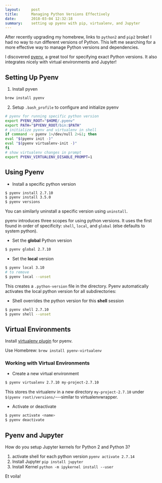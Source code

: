 ```yaml
---
layout:     post
title:      Managing Python Versions Effectively
date:       2018-03-04 12:32:18
summary:    setting up pyenv with pip, virtualenv, and Jupyter
---
```



After recently upgrading my homebrew, links to `python2` and `pip2` broke! 
I had no way to run different versions of Python. 
This left me searching for a more effective way to manage Python versions and dependencies. 

I discovered [pyenv](https://github.com/pyenv/pyenv), a great tool for specifying exact Python versions. 
It also integrates nicely with virtual environments and Jupyter!

## Setting Up Pyenv
1. Install pyven
```bash
brew install pyenv
```

2. Setup `.bash_profile` to configure and initialize pyenv
```bash
# pyenv for running specific python version
export PYENV_ROOT="$HOME/.pyenv"
export PATH="$PYENV_ROOT/bin:$PATH"
# initialize pyenv and virtualenv in shell
if command -v pyenv 1>/dev/null 2>&1; then  
eval "$(pyenv init -)"
eval "$(pyenv virtualenv-init -)"
fi
# show virtualenv changes in prompt
export PYENV_VIRTUALENV_DISABLE_PROMPT=1
```

## Using Pyenv

* Install a specific python version
```bash
$ pyenv install 2.7.10
$ pyenv install 3.5.0
$ pyenv versions
```

You can similarly uninstall a specific version using `uninstall`.

pyenv introduces three scopes for using python versions. It uses the first found in order of specificity: `shell`, `local`, and `global` (else defaults to system python).

* Set the **global** Python version
```bash
$ pyenv global 2.7.10
```

* Set the **local** version
```bash
$ pyenv local 3.10
# to remove
$ pyenv local --unset 
```
This creates a `.python-version` file in the directory. Pyenv automatically activates the local python version for all subdirectories:

* Shell overrides the python version for this **shell** session
```bash
$ pyenv shell 2.7.10
$ pyenv shell --unset
```

## Virtual Environments

Install [virtualenv plugin](https://github.com/pyenv/pyenv-virtualenv) for pyenv.

Use Homebrew: `brew install pyenv-virtualenv`

### Working with Virtual Environments

* Create a new virtual environment
```bash
$ pyenv virtualenv 2.7.10 my-project-2.7.10
```

This stores the virtualenv in a new directory `my-project-2.7.10` under `$(pyenv root)/versions/`---similar to virtualenvwrapper.

* Activate or deactivate
```bash
$ pyenv activate <name>
$ pyenv deactivate
```

## Pyenv and Jupyter

How do you setup Jupyter kernels for Python 2 and Python 3?

1. activate shell for each python version
`pyenv activate 2.7.14`
2. Install Jupyter 
`pip install jupyter`
3. Install Kernel
`python -m ipykernel install --user`

Et voila!

